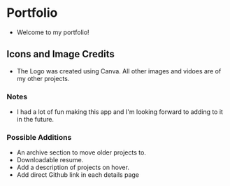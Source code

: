 # Portfolio

- Welcome to my portfolio!

## Icons and Image Credits

- The Logo was created using Canva. All other images and vidoes are of my other projects.

### Notes

- I had a lot of fun making this app and I'm looking forward to adding to it in the future.

### Possible Additions

- An archive section to move older projects to.
- Downloadable resume.
- Add a description of projects on hover.
- Add direct Github link in each details page
